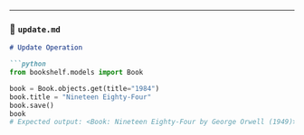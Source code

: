 
---

### 📘 `update.md`
```markdown
# Update Operation

```python
from bookshelf.models import Book

book = Book.objects.get(title="1984")
book.title = "Nineteen Eighty-Four"
book.save()
book
# Expected output: <Book: Nineteen Eighty-Four by George Orwell (1949)>
